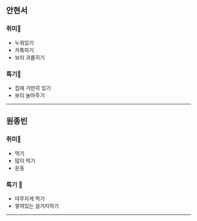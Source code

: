 ## 안현서
### 취미🐸
- 누워있기
- 카톡하기
- 보리 괴롭히기

### 특기🐹
- 집에 가만히 있기
- 보리 놀아주기

---

## 원종빈
### 취미🐽
- 먹기
- 많이 먹기
- 운동

### 특기 🐷
- 야무지게 먹기
- 쌓여있는 설거지하기
---
